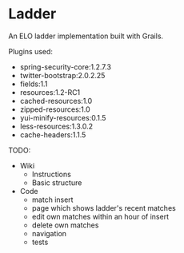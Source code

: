 Ladder
======

An ELO ladder implementation built with Grails.

Plugins used:
- spring-security-core:1.2.7.3
- twitter-bootstrap:2.0.2.25
- fields:1.1
- resources:1.2-RC1
- cached-resources:1.0
- zipped-resources:1.0
- yui-minify-resources:0.1.5
- less-resources:1.3.0.2
- cache-headers:1.1.5


TODO:
- Wiki
  - Instructions
  - Basic structure
- Code
  - match insert
  - page which shows ladder's recent matches
  - edit own matches within an hour of insert
  - delete own matches
  - navigation
  - tests
